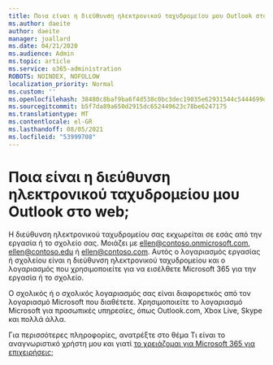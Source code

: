 ```yaml
---
title: Ποια είναι η διεύθυνση ηλεκτρονικού ταχυδρομείου μου Outlook στο web
ms.author: daeite
author: daeite
manager: joallard
ms.date: 04/21/2020
ms.audience: Admin
ms.topic: article
ms.service: o365-administration
ROBOTS: NOINDEX, NOFOLLOW
localization_priority: Normal
ms.custom: ''
ms.openlocfilehash: 38480c8baf9ba6f4d538c0bc3dec19035e62931544c5444699dab908f64d7f0f
ms.sourcegitcommit: b5f7da89a650d2915dc652449623c78be6247175
ms.translationtype: MT
ms.contentlocale: el-GR
ms.lasthandoff: 08/05/2021
ms.locfileid: "53999708"
---
```

# <a name="what-is-my-email-address-in-outlook-on-the-web"></a>Ποια είναι η διεύθυνση ηλεκτρονικού ταχυδρομείου μου Outlook στο web;

Η διεύθυνση ηλεκτρονικού ταχυδρομείου σας εκχωρείται σε εσάς από την εργασία ή το σχολείο σας. Μοιάζει με ellen@contoso.onmicrosoft.com, ellen@contoso.edu ή ellen@contoso.com. Αυτός ο λογαριασμός εργασίας ή σχολείου είναι η διεύθυνση ηλεκτρονικού ταχυδρομείου και ο λογαριασμός που χρησιμοποιείτε για να εισέλθετε Microsoft 365 για την εργασία ή το σχολείο.

Ο σχολικός ή ο σχολικός λογαριασμός σας είναι διαφορετικός από τον λογαριασμό Microsoft που διαθέτετε. Χρησιμοποιείτε το λογαριασμό Microsoft για προσωπικές υπηρεσίες, όπως Outlook.com, Xbox Live, Skype και πολλά άλλα.

Για περισσότερες πληροφορίες, ανατρέξτε στο θέμα Τι είναι το αναγνωριστικό χρήστη μου και γιατί [το χρειάζομαι για Microsoft 365 για επιχειρήσεις;](https://support.office.com/article/37da662b-5da6-4b56-a091-2731b2ecc8b4)